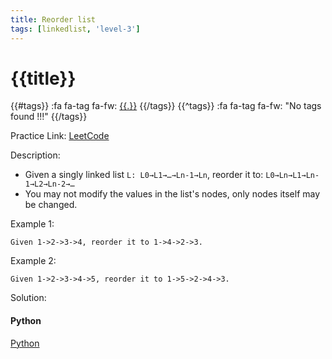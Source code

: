 ```yaml
---
title: Reorder list
tags: [linkedlist, 'level-3']
---
```


# {{title}}

{{#tags}}
:fa fa-tag fa-fw: [{{.}}]({{tagspath}}/{{.}})
{{/tags}}
{{^tags}}
:fa fa-tag fa-fw: "No tags found !!!"
{{/tags}}

Practice Link: [LeetCode](https://leetcode.com/problems/reorder-list/)

Description:

- Given a singly linked list `L: L0→L1→…→Ln-1→Ln`, reorder it to: `L0→Ln→L1→Ln-1→L2→Ln-2→…`
- You may not modify the values in the list's nodes, only nodes itself may be changed.

Example 1:

```text
Given 1->2->3->4, reorder it to 1->4->2->3.
```

Example 2:

```text
Given 1->2->3->4->5, reorder it to 1->5->2->4->3.
```

Solution:

<!-- tabs:start -->
#### **Python**

[Python](../pycode/linkedlist/reorder-list.py ':include :type=code')
<!-- tabs:end -->
